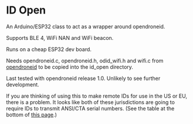 # ID Open
An Arduino/ESP32 class to act as a wrapper around opendroneid.

Supports BLE 4, WiFi NAN and WiFi beacon.

Runs on a cheap ESP32 dev board.

Needs opendroneid.c, opendroneid.h, odid_wifi.h and wifi.c from [opendroneid](https://github.com/opendroneid/opendroneid-core-c/tree/master/libopendroneid) to be copied into the id_open directory.

Last tested with opendroneid release 1.0. Unlikely to see further development.

If you are thinking of using this to make remote IDs for use in the US or EU, there is a problem. It looks like both of these jurisdictions are going to require IDs to transmit ANSI/CTA serial numbers. (See the table at the bottom of [this page](https://github.com/opendroneid/opendroneid-core-c/).)